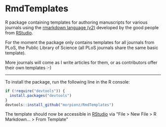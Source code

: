 RmdTemplates
============

R package containing templates for authoring manuscripts for various journals
using the [rmarkdown language (v2)](http://rmarkdown.rstudio.com/) developed by 
the good people from [RStudio](http://www.rstudio.org/). 

For the moment the package only contains templates for all journals from PLoS, 
the Public Library of Science (all PLoS journals share the same basic template). 

More journals will come as I write articles for them, or as contributors offer 
their own templates :-)

---

To install the package, run the following line in the R console: 

```R
if (!require("devtools")) {
  install.packages("devtools")
}
devtools::install_github("morpionz/RmdTemplates")
``` 

The template should now be accessible in [RStudio](http://www.rstudio.org/) via 
"File > New File > R Markdown... > 
From Template"